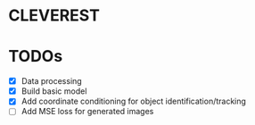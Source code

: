 # CLEVEREST

# TODOs
- [X] Data processing
- [X] Build basic model
- [X] Add coordinate conditioning for object identification/tracking
- [ ] Add MSE loss for generated images